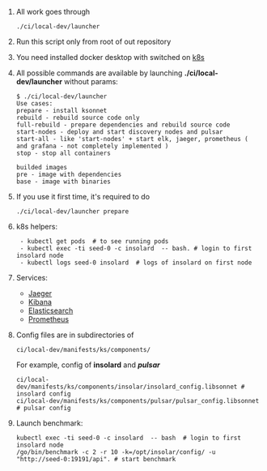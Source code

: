 1. All work goes through
    ``` 
    ./ci/local-dev/launcher
    ```
2. Run this script only from root of out repository
3. You need installed docker desktop with switched on [k8s](https://kubernetes.io)
4. All possible commands are available by launching **./ci/local-dev/launcher** without params:
    ```
    $ ./ci/local-dev/launcher
    Use cases:
    prepare - install ksonnet
    rebuild - rebuild source code only
    full-rebuild - prepare dependencies and rebuild source code
    start-nodes - deploy and start discovery nodes and pulsar
    start-all - like 'start-nodes' + start elk, jaeger, prometheus ( and grafana - not completely implemented )
    stop - stop all containers
    
    builded images
    pre - image with dependencies
    base - image with binaries
    ```

5. If you use it first time, it's required to do 
    ```
    ./ci/local-dev/launcher prepare
    ```
6. k8s helpers:
    ```
     - kubectl get pods  # to see running pods
     - kubectl exec -ti seed-0 -c insolard  -- bash. # login to first insolard node
     - kubectl logs seed-0 insolard  # logs of insolard on first node
    ```
7. Services:
     - [Jaeger]( http://localhost:30686 )
     - [Kibana]( http://localhost:30601 )
     - [Elasticsearch](http://localhost:30200 )
     - [Prometheus]( http://localhost:30090 )

8. Config files are in subdirectories of 
     ```
     ci/local-dev/manifests/ks/components/
     ```
     For example, config of **insolard** and ***pulsar***
     ```
     ci/local-dev/manifests/ks/components/insolar/insolard_config.libsonnet # insolard config
     ci/local-dev/manifests/ks/components/pulsar/pulsar_config.libsonnet    # pulsar config
     ```
9. Launch benchmark:
     ```
     kubectl exec -ti seed-0 -c insolard  -- bash  # login to first insolard node
     /go/bin/benchmark -c 2 -r 10 -k=/opt/insolar/config/ -u "http://seed-0:19191/api". # start benchmark
     ```
